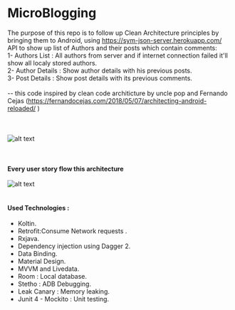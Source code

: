 # MicroBlogging
The purpose of this repo is to follow up Clean Architecture principles by bringing them to Android, using https://sym-json-server.herokuapp.com/ API
to show up list of Authors and their posts which contain comments:<br />
  1- Authors List : All authors from server and if internet connection failed it'll show all localy stored authors.<br />
  2- Author Details : Show author details with his previous posts.<br />
  3- Post Details : Show post details with its previous comments.<br /><br />
-- this code inspired by clean code architicture by uncle pop   and Fernando Cejas (https://fernandocejas.com/2018/05/07/architecting-android-reloaded/ )<br /> <br /> <br /> <br /> 
![alt text](https://d33wubrfki0l68.cloudfront.net/6146b5d98803b226e2739514605952290f31e80e/09c0f/media/microservices-or-monolith/cleanarch.png)
<br /> <br />
<br /> <br />
**Every user story flow this  architecture**
<br /> <br />
![alt text](https://cdn-images-1.medium.com/max/1600/1*3smlPZenpAtICXdgcjuHSg.jpeg)
<br /> <br />

#### Used Technologies : <br />
* Koltin.<br />
* Retrofit:Consume Network requests .<br />
* Rxjava.<br />
* Dependency injection using Dagger 2.<br />
* Data Binding.<br />
* Material Design.<br />
* MVVM and Livedata.<br />
* Room : Local database.<br />
* Stetho : ADB Debugging.<br />
* Leak Canary : Memory leaking.<br />
* Junit 4 - Mockito : Unit testing.<br />
